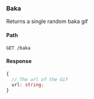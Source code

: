 ### Baka

Returns a single random baka gif

#### Path

```HTTP
GET /baka
```

#### Response

```ts
{
  // The url of the Gif
  url: string;
}
```
